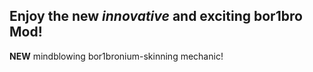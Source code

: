 Enjoy the new *innovative* and **exciting** bor1bro Mod!
---
**NEW** mindblowing bor1bronium-skinning mechanic!
